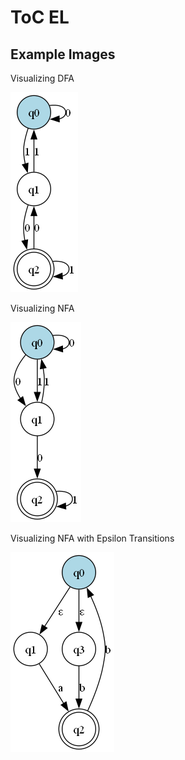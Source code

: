 # ToC EL

## Example Images

Visualizing DFA

![DFA](./images/dfa_visualization.png)

Visualizing NFA

![NFA](./images/nfa_visualization.png)

Visualizing NFA with Epsilon Transitions

![NFAE](./images/epsilon_e_nfa_visualization.png)
